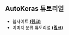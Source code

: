 ## AutoKeras 튜토리얼

- 웹사이트 [**(링크)**](https://autokeras.com/)
- 이미지 분류 튜토리얼 [**(링크)**](https://autokeras.com/tutorial/image_classification/)
